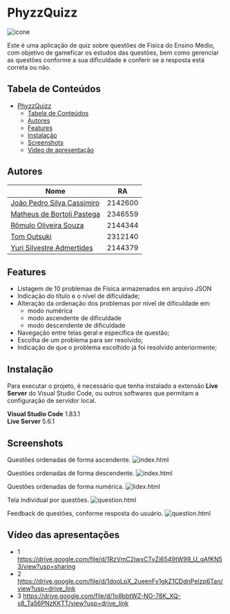 # PhyzzQuizz
![icone](https://i.imgur.com/8Ql4W8l.png "Logo")

Este é uma aplicação de quiz sobre questões de Física do Ensino Médio, com objetivo de gameficar os estudos das questões, bem como gerenciar as questões conforme a sua dificuldade e conferir se a resposta está correta ou não.

## Tabela de Conteúdos

- [PhyzzQuizz](#phyzzquizz)
  - [Tabela de Conteúdos](#tabela-de-conteúdos)
  - [Autores](#autores)
  - [Features](#features)
  - [Instalação](#instalação)
  - [Screenshots](#screenshots)
  - [Vídeo de apresentação](#vídeo-de-apresentação)
    
## Autores
<a name="author"></a>

| Nome    | RA      |
|---------|---------|
| [João Pedro Silva Cassimiro](https://github.com/JPCassimiro)    | 2142600 |
| [Matheus de Bortoli Pastega](https://github.com/pastega) | 2346559 |
| [Rômulo Oliveira Souza](https://github.com/romulo-souza)  | 2144344 |
| [Tom Outsuki](https://www.github.com/tomoutsuki)| 2312140|
| [Yuri Silvestre Admertides](https://github.com/Yuri-Coding) | 2144379 |

## Features
<a name="features"></a>

- Listagem de 10 problemas de Física armazenados em arquivo JSON
- Indicação do título e o nível de dificuldade;
- Alteração da ordenação dos problemas por nível de dificuldade em:
   - modo numérica
   - modo ascendente de dificuldade
   - modo descendente de dificuldade
- Navegação entre telas geral e específica de questão;
- Escolha de um problema para ser resolvido;
- Indicação de que o problema escolhido já foi resolvido anteriormente;


## Instalação
<a name="installation"></a>

Para executar o projeto, é necessário que tenha instalado a extensão **Live Server** do Visual Studio Code, ou outros softwares que permitam a configuração de servidor local.

**Visual Studio Code** 1.83.1<br>
**Live Server** 5.6.1

    
## Screenshots
<a name="screenshots"></a>

Questões ordenadas de forma ascendente.
![index.html](https://i.imgur.com/HrmbM02.png "Ascendente")

Questões ordenadas de forma descendente.
![index.html](https://i.imgur.com/sqsI4Gx.png "Descendente")

Questões ordenadas de forma numérica.
![Iidex.html](https://i.imgur.com/eHndYzD.png "Numeric")

Tela individual por questões.
![question.html](https://i.imgur.com/nBy03zw.png "Tela de Questões")

Feedback de questões, conforme resposta do usuário.
![question.html](https://i.imgur.com/LsDC9KZ.png "Feedback da Resposta")

## Vídeo das apresentações
- 1 https://drive.google.com/file/d/1RzVmC2jwxCTvZi6549tW99_U_gAfKN53/view?usp=sharing
- 2 https://drive.google.com/file/d/1dooLpX_2ueenFv1gkZ1CDdnPeIzp6Tan/view?usp=drive_link
- 3 https://drive.google.com/file/d/1o8bbtWZ-NO-78K_XQ-s8_Ta56PNzKKTT/view?usp=drive_link
